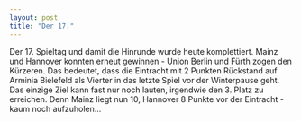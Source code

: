```yaml
---
layout: post
title: "Der 17."
---
```


Der 17. Spieltag und damit die Hinrunde wurde heute komplettiert. Mainz und Hannover konnten erneut gewinnen - Union Berlin und Fürth zogen den Kürzeren. Das bedeutet, dass die Eintracht mit 2 Punkten Rückstand auf Arminia Bielefeld als Vierter in das letzte Spiel vor der Winterpause geht. Das einzige Ziel kann fast nur noch lauten, irgendwie den 3. Platz zu erreichen. Denn Mainz liegt nun 10, Hannover 8 Punkte vor der Eintracht - kaum noch aufzuholen...
